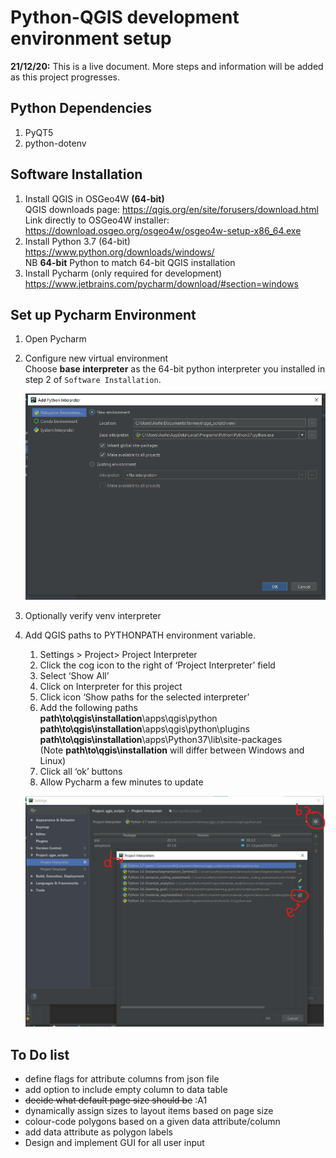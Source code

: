 # Python-QGIS development environment setup

**21/12/20:** This is a live document. More steps and information will be added as this project progresses.

## Python Dependencies
1. PyQT5
1. python-dotenv

## Software Installation
1. Install QGIS in OSGeo4W **(64-bit)**  
    QGIS downloads page: https://qgis.org/en/site/forusers/download.html  
    Link directly to OSGeo4W installer: https://download.osgeo.org/osgeo4w/osgeo4w-setup-x86_64.exe 
1. Install Python 3.7 (64-bit)  
    https://www.python.org/downloads/windows/  
    NB **64-bit** Python to match 64-bit QGIS installation  
1. Install Pycharm (only required for development)  
    https://www.jetbrains.com/pycharm/download/#section=windows 

## Set up Pycharm Environment
1. Open Pycharm
1. Configure new virtual environment  
    Choose **base interpreter** as the 64-bit python interpreter you installed in step 2 of `Software Installation`.

    ![interpreter setup](images/venv_setup.png)

1. Optionally verify venv interpreter
1. Add QGIS paths to PYTHONPATH environment variable. 
    1. Settings > Project> Project Interpreter
    1. Click the cog icon to the right of ‘Project Interpreter’ field
    1. Select ‘Show All’
    1. Click on Interpreter for this project
    1. Click icon ‘Show paths for the selected interpreter’
    1. Add the following paths  
        **path\to\qgis\installation**\apps\qgis\python  
        **path\to\qgis\installation**\apps\qgis\python\plugins  
        **path\to\qgis\installation**\apps\Python37\lib\site-packages  
        (Note **path\to\qgis\installation** will differ between Windows and Linux)
    1. Click all ‘ok’ buttons
    1. Allow Pycharm a few minutes to update 


   ![qgis path setup](images/pycharm_qgis_paths.png)

## To Do list
* define flags for attribute columns from json file
* add option to include empty column to data table
* ~~decide what default page size should be~~ :A1
* dynamically assign sizes to layout items based on page size
* colour-code polygons based on a given data attribute/column
* add data attribute as polygon labels
* Design and implement GUI for all user input


